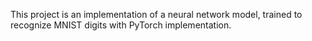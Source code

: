 This project is an implementation of a neural network model, trained to recognize MNIST digits with PyTorch implementation.
